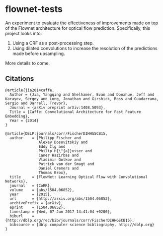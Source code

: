 # flownet-tests

An experiment to evaluate the effectiveness of improvements made on top of the Flownet architecture for optical flow prediction. Specifically, this project looks into:
1. Using a CRF as a post-processing step.
2. Using dilated convolutions to increase the resolution of the predictions made before upsampling.

More details to come.

## Citations
    @article{jia2014caffe,
      Author = {Jia, Yangqing and Shelhamer, Evan and Donahue, Jeff and Karayev, Sergey and Long, Jonathan and Girshick, Ross and Guadarrama, Sergio and Darrell, Trevor},
      Journal = {arXiv preprint arXiv:1408.5093},
      Title = {Caffe: Convolutional Architecture for Fast Feature Embedding},
      Year = {2014}
    }

    @article{DBLP:journals/corr/FischerDIHHGSCB15,
      author    = {Philipp Fischer and
                   Alexey Dosovitskiy and
                   Eddy Ilg and
                   Philip H{\"{a}}usser and
                   Caner Hazirbas and
                   Vladimir Golkov and
                   Patrick van der Smagt and
                   Daniel Cremers and
                   Thomas Brox},
      title     = {FlowNet: Learning Optical Flow with Convolutional Networks},
      journal   = {CoRR},
      volume    = {abs/1504.06852},
      year      = {2015},
      url       = {http://arxiv.org/abs/1504.06852},
      archivePrefix = {arXiv},
      eprint    = {1504.06852},
      timestamp = {Wed, 07 Jun 2017 14:41:04 +0200},
      biburl    = {http://dblp.org/rec/bib/journals/corr/FischerDIHHGSCB15},
      bibsource = {dblp computer science bibliography, http://dblp.org}
    }
